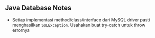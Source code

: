 ## Java Database Notes

* Setiap implementasi method/class/interface dari MySQL driver pasti menghasilkan `SQLException`. Usahakan buat try-catch untuk throw errornya